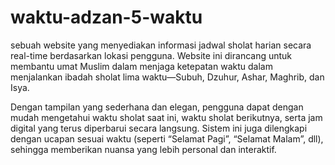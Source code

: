 # waktu-adzan-5-waktu

sebuah website yang menyediakan informasi jadwal sholat harian secara real-time berdasarkan lokasi pengguna. Website ini dirancang untuk membantu umat Muslim dalam menjaga ketepatan waktu dalam menjalankan ibadah sholat lima waktu—Subuh, Dzuhur, Ashar, Maghrib, dan Isya.

Dengan tampilan yang sederhana dan elegan, pengguna dapat dengan mudah mengetahui waktu sholat saat ini, waktu sholat berikutnya, serta jam digital yang terus diperbarui secara langsung. Sistem ini juga dilengkapi dengan ucapan sesuai waktu (seperti “Selamat Pagi”, “Selamat Malam”, dll), sehingga memberikan nuansa yang lebih personal dan interaktif.
